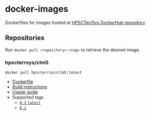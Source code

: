 # docker-images

Dockerfiles for images hosted at [HPSCTerrSys DockerHub repository]. 

## Repositories

Run `docker pull <repository>:<tag>` to retrieve the desired image.

### hpscterrsys/clm5

`docker pull hpscterrsys/clm5:latest`

  - [Dockerfile][clm5-dockerfile]
  - [Build instructions][clm5-build]
  - [Usage guide][clm5-usage] 
  - Supported tags
    - [`0.3`,`latest`](https://hub.docker.com/layers/hpscterrsys/clm5/0.3/images/sha256-92ca61302933f193715498749a715bfc5c59e0ac04b40e3ce33b934332e76d66)
    - [`0.2`](https://hub.docker.com/layers/hpscterrsys/clm5/0.2/images/sha256-59c6f116b2f6bd2a8ab7d27ccd4146e17cdd274019ed1cf41d11ab649fde7fa4)


[HPSCTerrSys DockerHub repository]: https://hub.docker.com/u/hpscterrsys
[clm5-dockerfile]: release/clm5/Dockerfile
[clm5-build]: release/clm5/README.md
[clm5-usage]: https://hub.docker.com/r/hpscterrsys/clm5

